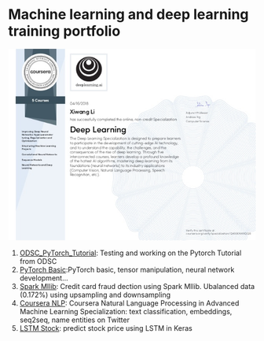 # Machine learning and deep learning training portfolio

![](DeepLearningCertificate_Coursera.jpg "Deep Learning Certificate by Adrew Ng")
1. [ODSC_PyTorch_Tutorial](https://github.com/XiwangLi/ML_DL_Training/blob/master/ODSC_PyTorch_Tutorial_Xiwang.ipynb): Testing and working on the Pytorch Tutorial from ODSC
2. [PyTorch Basic](https://github.com/XiwangLi/ML_DL_Training/blob/master/PyTorch_Basic_DeepLizard_Xiwang.ipynb):PyTorch basic, tensor manipulation, neural network development...
3. [Spark Mllib](https://github.com/XiwangLi/ML_DL_Training/blob/master/ML_Spark_Project_FINAL.ipynb): Credit card fraud dection using Spark Mllib. Ubalanced data (0.172%) using upsampling and downsampling
4. [Coursera NLP](https://github.com/XiwangLi/ML_DL_Training/tree/master/Coursera_NLP): Coursera Natural Language Processing in Advanced Machine Learning Specialization: text classification, embeddings, seq2seq, name entities on Twitter
5. [LSTM Stock](https://github.com/XiwangLi/ML_DL_Training/blob/master/Stock_Prediction_LSTM.ipynb): predict stock price using LSTM in Keras
